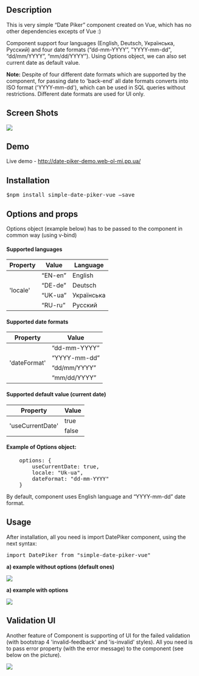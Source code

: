 <h2>Description</h2>
<p>
This is very simple “Date Piker” component created on Vue, which has no other dependencies excepts of Vue :)
</p>
<p>
Component support four languages (English, Deutsch, Українська, Русский) and four date formats (“dd-mm-YYYY”, "YYYY-mm-dd", “dd/mm/YYYY”, “mm/dd/YYYY”). Using Options object, we can also set current date as default value.
</p>
<p>
<b>Note:</b> Despite of four different date formats which are supported by the component, for passing date to 'back-end' all date formats converts into ISO format ('YYYY-mm-dd'), which can be used in SQL queries without restrictions. Different date formats are used for UI only.
</p>

<h2>Screen Shots</h2>
<img src="https://user-images.githubusercontent.com/39648888/56077520-d2615980-5de5-11e9-9f92-a45f84f9a89d.png">

<h2>Demo</h2>
<p>Live demo - <a href="http://date-piker-demo.web-ol-mi.pp.ua/">http://date-piker-demo.web-ol-mi.pp.ua/</a></p>

<h2>Installation</h2>
<p><pre>$npm install simple-date-piker-vue –save</pre></p>

<h2>Options and props</h2>
<p>Options object (example below) has to be passed to the component in common way (using v-bind)</p>

<h4>Supported languages</h4>
<table>
    <thead>
        <tr>
            <th>Property</th>
            <th>Value</th>
            <th>Language</th>
        </tr>
    </thead>
    <tbody>
        <tr>
            <td rowspan="4">'locale'</td>
            <td>“EN-en”</td>
            <td>English</td>
        </tr>
        <tr>            
            <td>“DE-de”</td>
            <td>Deutsch</td>
        </tr>
        <tr>
            <td>“UK-ua”</td>
            <td>Українська</td>
        </tr>
        <tr>
            <td>“RU-ru”</td>
            <td>Русский</td>
        </tr>
    </tbody>
</table>

<h4>Supported date formats</h4>
<table>
    <thead>
        <tr>
            <th>Property</th>
            <th>Value</th>
        </tr>
    </thead>
    <tbody>
        <tr>
            <td rowspan="4">'dateFormat'</td>
            <td>“dd-mm-YYYY”</td>
        </tr>
        <tr>
            <td>“YYYY-mm-dd”</td>
        </tr>
        <tr>                        
            <td>“dd/mm/YYYY”</td>
        </tr>
        <tr>
            <td>“mm/dd/YYYY”</td>
        </tr>        
    </tbody>
</table>

<h4>Supported default value (current date)</h4>
<table>
    <thead>
        <tr>
            <th>Property</th>
            <th>Value</th>
        </tr>
    </thead>
    <tbody>
        <tr>
            <td rowspan="2">'useCurrentDate'</td>
            <td>true</td>
        </tr>
        <tr>                        
            <td>false</td>
        </tr>        
    </tbody>
</table>

<h4>Example of Options object:</h4>
<pre>
    options: {
        useCurrentDate: true,
        locale: "Uk-ua",
        dateFormat: "dd-mm-YYYY"
    }
</pre>

<p>By default, component uses English language and “YYYY-mm-dd” date format.</p>

<h2>Usage</h2>

<p>After installation, all you need is import DatePiker component, using the next syntax:</p>
<pre>import DatePiker from "simple-date-piker-vue"</pre>

<b>a) example without options (default ones)</b>
<p><img src="https://user-images.githubusercontent.com/39648888/55304101-865ffd80-5452-11e9-94cd-9eda1ebc495c.png"></p>

<b>a) example with options</b>
<p><img src="https://user-images.githubusercontent.com/39648888/55304102-865ffd80-5452-11e9-8e73-2745f5627b1d.png"></p>


<h2>Validation UI</h2>
<p>
Another feature of Component is supporting of UI for the failed validation (with bootstrap 4 'invalid-feedback' and 'is-invalid' styles). All you need is to pass error property (with the error message) to the component (see below on the picture).
</p>
<p>
<img src="https://user-images.githubusercontent.com/39648888/56077699-dd1cee00-5de7-11e9-8355-199a7fe16304.png">
</p>